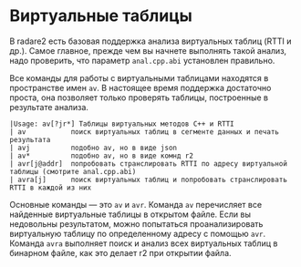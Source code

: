# Виртуальные таблицы

В radare2 есть базовая поддержка анализа виртуальных таблиц (RTTI и др.). Самое главное, прежде чем вы начнете выполнять такой анализ, надо проверить, что параметр `anal.cpp.abi` установлен правильно.

Все команды для работы с виртуальными таблицами находятся в пространстве имен `av`. В настоящее время поддержка достаточно проста, она позволяет только проверять таблицы, построенные в результате анализа.

```
|Usage: av[?jr*] Таблицы виртуальных методов C++ и RTTI
| av           поиск виртуальных таблиц в сегменте данных и печать результата
| avj          подобно av, но в виде json
| av*          подобно av, но в виде комнд r2
| avr[j@addr]  попробовать странслировать RTTI по адресу виртуальной таблицы (смотрите anal.cpp.abi)
| avra[j]      поиск виртуальных таблиц и попробовать странслировать RTTI в каждой из них
```

Основные команды — это `av` и `avr`. Команда `av` перечисляет все найденные виртуальные таблицы в открытом файле. Если вы недовольны результатом, можно попытаться проанализировать виртуальную таблицу по определенному адресу с помощью `avr`. Команда `avra` выполняет поиск и анализ всех виртуальных таблиц в бинарном файле, как это делает r2 при открытии файла.

